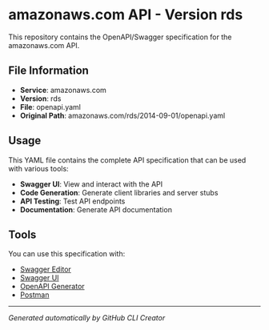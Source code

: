 # amazonaws.com API - Version rds

This repository contains the OpenAPI/Swagger specification for the amazonaws.com API.

## File Information

- **Service**: amazonaws.com
- **Version**: rds
- **File**: openapi.yaml
- **Original Path**: amazonaws.com/rds/2014-09-01/openapi.yaml

## Usage

This YAML file contains the complete API specification that can be used with various tools:

- **Swagger UI**: View and interact with the API
- **Code Generation**: Generate client libraries and server stubs
- **API Testing**: Test API endpoints
- **Documentation**: Generate API documentation

## Tools

You can use this specification with:

- [Swagger Editor](https://editor.swagger.io/)
- [Swagger UI](https://swagger.io/tools/swagger-ui/)
- [OpenAPI Generator](https://openapi-generator.tech/)
- [Postman](https://www.postman.com/)

---

*Generated automatically by GitHub CLI Creator*

